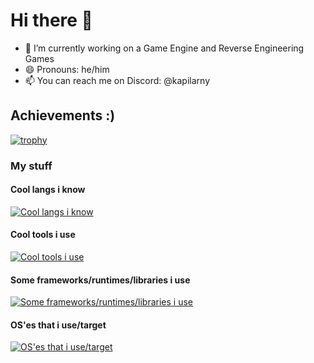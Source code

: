 # Hi there 👋

- 🔭 I’m currently working on a Game Engine and Reverse Engineering Games
- 😄 Pronouns: he/him
- 📫 You can reach me on Discord: @kapilarny

## Achievements :)

[![trophy](https://github-profile-trophy.vercel.app/?username=Kapilarny&theme=onedark)](https://github.com/ryo-ma/github-profile-trophy)

### My stuff

#### Cool langs i know

[![Cool langs i know](https://skillicons.dev/icons?i=c,cpp,rust,kotlin,lua,java,ts,js,html,css,md,bash)](https://skillicons.dev)

#### Cool tools i use

[![Cool tools i use](https://skillicons.dev/icons?i=clion,cmake,docker,git,github,githubactions,gitlab,gmail,gradle,heroku,idea,jenkins,neovim,pnpm,postman,rider,vscode)](https://skillicons.dev)

#### Some frameworks/runtimes/libraries i use

[![Some frameworks/runtimes/libraries i use](https://skillicons.dev/icons?i=bun,godot,jest,mongodb,nodejs,react,tailwind,tauri,threejs)](https://skillicons.dev)

#### OS'es that i use/target

[![OS'es that i use/target](https://skillicons.dev/icons?i=arch,linux,raspberrypi,windows)](https://skillicons.dev)
